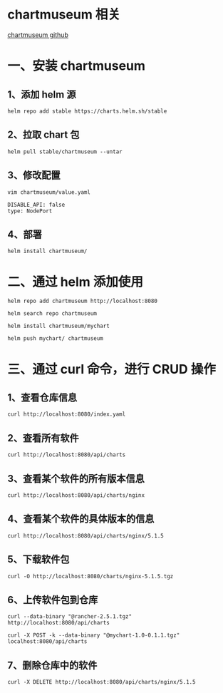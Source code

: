# chartmuseum 相关

[chartmuseum github](https://github.com/helm/chartmuseum)

# 一、安装 chartmuseum

## 1、添加 helm 源

```
helm repo add stable https://charts.helm.sh/stable
```

## 2、拉取 chart 包

```
helm pull stable/chartmuseum --untar
```

## 3、修改配置

```
vim chartmuseum/value.yaml

DISABLE_API: false
type: NodePort
```

## 4、部署

```
helm install chartmuseum/
```

# 二、通过 helm 添加使用

```
helm repo add chartmuseum http://localhost:8080
```

```
helm search repo chartmuseum
```

```
helm install chartmuseum/mychart
```

```
helm push mychart/ chartmuseum
```

# 三、通过 curl 命令，进行 CRUD 操作

## 1、查看仓库信息

```
curl http://localhost:8080/index.yaml
```

## 2、查看所有软件

```
curl http://localhost:8080/api/charts
```

## 3、查看某个软件的所有版本信息

```
curl http://localhost:8080/api/charts/nginx
```

## 4、查看某个软件的具体版本的信息

```
curl http://localhost:8080/api/charts/nginx/5.1.5
```

## 5、下载软件包

```
curl -O http://localhost:8080/charts/nginx-5.1.5.tgz
```

## 6、上传软件包到仓库

```
curl --data-binary "@rancher-2.5.1.tgz" http://localhost:8080/api/charts

curl -X POST -k --data-binary "@mychart-1.0-0.1.1.tgz" localhost:8080/api/charts
```

## 7、删除仓库中的软件

```
curl -X DELETE http://localhost:8080/api/charts/nginx/5.1.5
```


